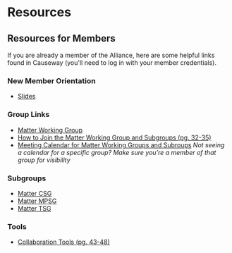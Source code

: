# Resources

## Resources for Members

If you are already a member of the Alliance, here are some helpful links found in Causeway (you'll need to log in with your member credentials).

### New Member Orientation

- [Slides](https://groups.csa-iot.org/wg/members-all/document/30359)

### Group Links

- [Matter Working Group](https://groups.csa-iot.org/wg/matter-wg/dashboard)
- [How to Join the Matter Working Group and Subgroups (pg. 32-35)](https://groups.csa-iot.org/wg/members-all/document/folder/2817)
- [Meeting Calendar for Matter Working Groups and Subroups](https://groups.csa-iot.org/wg/matter-wg/calendar) _Not seeing a calendar for a specific group? Make sure you’re a member of that group for visibility_

### Subgroups

- [Matter CSG](https://groups.csa-iot.org/wg/matter-csg/dashboard)
- [Matter MPSG](https://groups.csa-iot.org/wg/matter-mpsg/workgroup)
- [Matter TSG](https://groups.csa-iot.org/wg/matter-tsg/dashboard)

### Tools

- [Collaboration Tools (pg. 43-48)](https://groups.csa-iot.org/wg/members-all/document/folder/2817)
